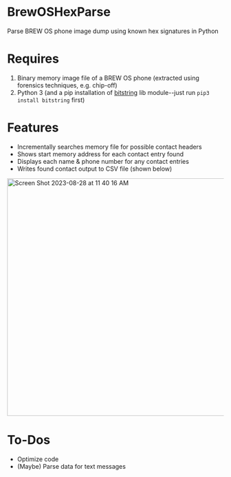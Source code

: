 # BrewOSHexParse
Parse BREW OS phone image dump using known hex signatures in Python
# Requires
1. Binary memory image file of a BREW OS phone (extracted using forensics techniques, e.g. chip-off)
2. Python 3 (and a pip installation of [bitstring](https://pypi.org/project/bitstring/) lib module--just run `pip3 install bitstring` first)
# Features
* Incrementally searches memory file for possible contact headers
* Shows start memory address for each contact entry found
* Displays each name & phone number for any contact entries
* Writes found contact output to CSV file (shown below)
<img width="552" alt="Screen Shot 2023-08-28 at 11 40 16 AM" src="https://github.com/phoenixrising1800/BrewOSHexParse/assets/44660515/df2607fd-4228-42f6-ae6f-a21245e68417">

# To-Dos
* Optimize code
* (Maybe) Parse data for text messages


